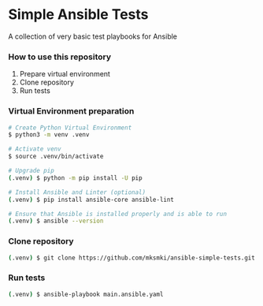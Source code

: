 # Simple Ansible Tests

A collection of very basic test playbooks for Ansible

### How to use this repository

1. Prepare virtual environment
1. Clone repository
1. Run tests

### Virtual Environment preparation

```bash
# Create Python Virtual Environment
$ python3 -m venv .venv

# Activate venv
$ source .venv/bin/activate

# Upgrade pip
(.venv) $ python -m pip install -U pip

# Install Ansible and Linter (optional)
(.venv) $ pip install ansible-core ansible-lint

# Ensure that Ansible is installed properly and is able to run
(.venv) $ ansible --version
```

### Clone repository

```bash
(.venv) $ git clone https://github.com/mksmki/ansible-simple-tests.git
```

### Run tests

```bash
(.venv) $ ansible-playbook main.ansible.yaml
```
